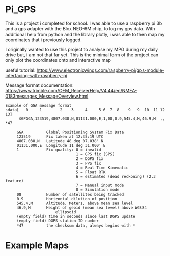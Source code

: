 # Pi_GPS
This is a project i completed for school. I was able to use a raspberry pi 3b and a gps adapter with the Blox NEO-6M chip, to log my gps data. With additional help from python and the library plotly, i was able to then map my coordinates that i previously logged. 

I originally wanted to use this project to analyse my MPG during my daily drive but, i am not that far yet. This is the minimal form of the project can only plot the coordinates onto and interactive map 

useful tutorial:
https://www.electronicwings.com/raspberry-pi/gps-module-interfacing-with-raspberry-pi

Message format documentation:
https://www.trimble.com/OEM_ReceiverHelp/V4.44/en/NMEA-0183messages_MessageOverview.html

```
Example of GGA message format
sdata[   0     1        2    3     4     5 6  7  8    9   9  10  11 12  13]
      $GPGGA,123519,4807.038,N,01131.000,E,1,08,0.9,545.4,M,46.9,M  ,, *47

     GGA          Global Positioning System Fix Data
     123519       Fix taken at 12:35:19 UTC
     4807.038,N   Latitude 48 deg 07.038' N
     01131.000,E  Longitude 11 deg 31.000' E
     1            Fix quality: 0 = invalid
                               1 = GPS fix (SPS)
                               2 = DGPS fix
                               3 = PPS fix
                               4 = Real Time Kinematic
                               5 = Float RTK
                               6 = estimated (dead reckoning) (2.3 feature)
                               7 = Manual input mode
                               8 = Simulation mode
     08           Number of satellites being tracked
     0.9          Horizontal dilution of position
     545.4,M      Altitude, Meters, above mean sea level
     46.9,M       Height of geoid (mean sea level) above WGS84
                      ellipsoid
     (empty field) time in seconds since last DGPS update
     (empty field) DGPS station ID number
     *47          the checksum data, always begins with *
```
# Example Maps 


